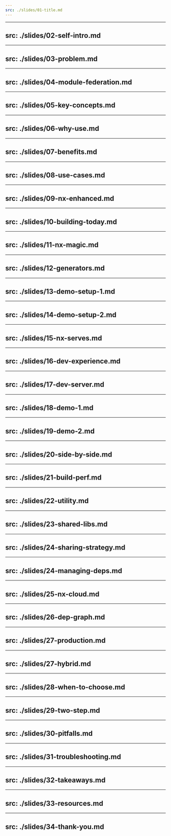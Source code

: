 ```yaml
---
src: ./slides/01-title.md
---
```


---
src: ./slides/02-self-intro.md
---

---
src: ./slides/03-problem.md
---

---
src: ./slides/04-module-federation.md
---

---
src: ./slides/05-key-concepts.md
---

---
src: ./slides/06-why-use.md
---

---
src: ./slides/07-benefits.md
---

---
src: ./slides/08-use-cases.md
---

---
src: ./slides/09-nx-enhanced.md
---

---
src: ./slides/10-building-today.md
---

---
src: ./slides/11-nx-magic.md
---

---
src: ./slides/12-generators.md
---

---
src: ./slides/13-demo-setup-1.md
---

---
src: ./slides/14-demo-setup-2.md
---

---
src: ./slides/15-nx-serves.md
---

---
src: ./slides/16-dev-experience.md
---

---
src: ./slides/17-dev-server.md
---

---
src: ./slides/18-demo-1.md
---

---
src: ./slides/19-demo-2.md
---

---
src: ./slides/20-side-by-side.md
---

---
src: ./slides/21-build-perf.md
---

---
src: ./slides/22-utility.md
---

---
src: ./slides/23-shared-libs.md
---

---
src: ./slides/24-sharing-strategy.md
---

---
src: ./slides/24-managing-deps.md
---

---
src: ./slides/25-nx-cloud.md
---

---
src: ./slides/26-dep-graph.md
---

---
src: ./slides/27-production.md
---

---
src: ./slides/27-hybrid.md
---

---
src: ./slides/28-when-to-choose.md
---

---
src: ./slides/29-two-step.md
---

---
src: ./slides/30-pitfalls.md
---

---
src: ./slides/31-troubleshooting.md
---

---
src: ./slides/32-takeaways.md
---

---
src: ./slides/33-resources.md
---

---
src: ./slides/34-thank-you.md
---